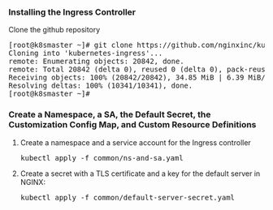 <h3>Installing the Ingress Controller</h3>
  <p>Clone the github repository</p>
  <pre>[root@k8smaster ~]# git clone https://github.com/nginxinc/kubernetes-ingress.git
Cloning into 'kubernetes-ingress'...
remote: Enumerating objects: 20842, done.
remote: Total 20842 (delta 0), reused 0 (delta 0), pack-reused 20842
Receiving objects: 100% (20842/20842), 34.85 MiB | 6.39 MiB/s, done.
Resolving deltas: 100% (10341/10341), done.
[root@k8smaster ~]#</pre>
  <h3>Create a Namespace, a SA, the Default Secret, the Customization Config Map, and Custom Resource Definitions</h3>
  <ol>
  <li>Create a namespace and a service account for the Ingress controller</li>
  <pre>kubectl apply -f common/ns-and-sa.yaml</pre>
  <li>Create a secret with a TLS certificate and a key for the default server in NGINX:</li>
  <pre>kubectl apply -f common/default-server-secret.yaml</pre>
  </ol>
